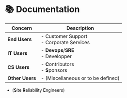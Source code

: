# 📚 Documentation


| **Concern** | **Description**                             |
|---------------|---------------------------------------------------|
| **End Users** | - Customer Support  <br> - Corporate Services|
| **IT Users**  | - **Devops**/**SRE**<br> - Developper  <br>|
| **CS Users**  | - **C**ontributors  <br> - **S**ponsors |
| **Other Users** | - (Miscellaneous or to be defined) |

* (**S**ite **R**eliability **E**ngineers)  
